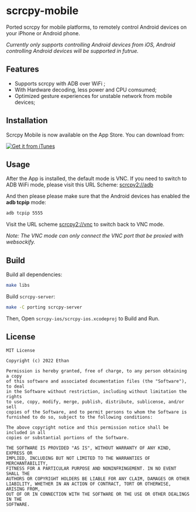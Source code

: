 # scrcpy-mobile

Ported scrcpy for mobile platforms, to remotely control Android devices on your iPhone or Android phone.

*Currently only supports controlling Android devices from iOS, Android controlling Android devices will be supported in futrue.*

## Features

* Supports scrcpy with ADB over WiFi ;
* With Hardware decoding, less power and CPU comsumed;
* Optimized gesture experiences for unstable network from mobile devices;

## Installation

Scrcpy Mobile is now available on the App Store. You can download from:

[![Get it from iTunes](https://lisk.com/sites/default/files/pictures/2020-01/download_on_the_app_store_badge.svg)](https://apps.apple.com/us/app/scrcpy-remote/id1629352527)

## Usage 

After the App is installed, the default mode is VNC. If you need to switch to ADB WiFi mode, please visit this URL Scheme: 
[scrcpy2://adb](scrcpy2://adb)

And then please please make sure that the Android devices has enabled the **adb tcpip** mode:

```sh
adb tcpip 5555
```



Visit the URL scheme [scrcpy2://vnc](scrcpy2://vnc) to switch back to VNC mode.

*Note: The VNC mode can only connect the VNC port that be proxied with websockify.*

## Build

Build all dependencies:

```sh
make libs
```

Build `scrcpy-server`:

```sh
make -C porting scrcpy-server
```

Then, Open `scrcpy-ios/scrcpy-ios.xcodeproj` to Build and Run.

## License

```
MIT License

Copyright (c) 2022 Ethan

Permission is hereby granted, free of charge, to any person obtaining a copy
of this software and associated documentation files (the "Software"), to deal
in the Software without restriction, including without limitation the rights
to use, copy, modify, merge, publish, distribute, sublicense, and/or sell
copies of the Software, and to permit persons to whom the Software is
furnished to do so, subject to the following conditions:

The above copyright notice and this permission notice shall be included in all
copies or substantial portions of the Software.

THE SOFTWARE IS PROVIDED "AS IS", WITHOUT WARRANTY OF ANY KIND, EXPRESS OR
IMPLIED, INCLUDING BUT NOT LIMITED TO THE WARRANTIES OF MERCHANTABILITY,
FITNESS FOR A PARTICULAR PURPOSE AND NONINFRINGEMENT. IN NO EVENT SHALL THE
AUTHORS OR COPYRIGHT HOLDERS BE LIABLE FOR ANY CLAIM, DAMAGES OR OTHER
LIABILITY, WHETHER IN AN ACTION OF CONTRACT, TORT OR OTHERWISE, ARISING FROM,
OUT OF OR IN CONNECTION WITH THE SOFTWARE OR THE USE OR OTHER DEALINGS IN THE
SOFTWARE.
```

